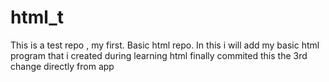 # html_t
This is a test repo , my first. Basic  html repo.
In this i will add my basic html program that i created during learning html
finally commited
this the 3rd change directly from app
